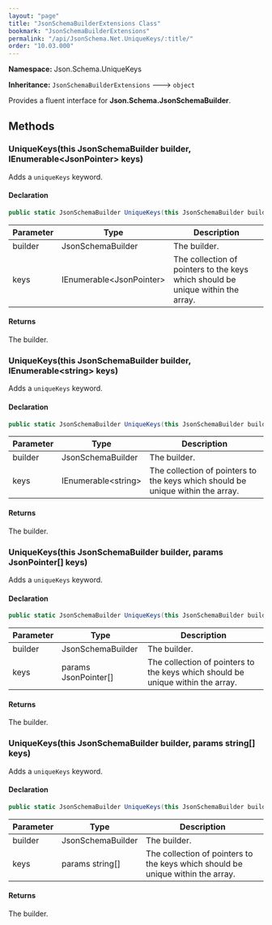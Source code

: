 ```yaml
---
layout: "page"
title: "JsonSchemaBuilderExtensions Class"
bookmark: "JsonSchemaBuilderExtensions"
permalink: "/api/JsonSchema.Net.UniqueKeys/:title/"
order: "10.03.000"
---
```

**Namespace:** Json.Schema.UniqueKeys

**Inheritance:**
`JsonSchemaBuilderExtensions`
 🡒 
`object`

Provides a fluent interface for **Json.Schema.JsonSchemaBuilder**.

## Methods

### UniqueKeys(this JsonSchemaBuilder builder, IEnumerable\<JsonPointer\> keys)

Adds a `uniqueKeys` keyword.

#### Declaration

```c#
public static JsonSchemaBuilder UniqueKeys(this JsonSchemaBuilder builder, IEnumerable<JsonPointer> keys)
```

| Parameter | Type | Description |
|---|---|---|
| builder | JsonSchemaBuilder | The builder. |
| keys | IEnumerable\<JsonPointer\> | The collection of pointers to the keys which should be unique within the array. |


#### Returns

The builder.

### UniqueKeys(this JsonSchemaBuilder builder, IEnumerable\<string\> keys)

Adds a `uniqueKeys` keyword.

#### Declaration

```c#
public static JsonSchemaBuilder UniqueKeys(this JsonSchemaBuilder builder, IEnumerable<string> keys)
```

| Parameter | Type | Description |
|---|---|---|
| builder | JsonSchemaBuilder | The builder. |
| keys | IEnumerable\<string\> | The collection of pointers to the keys which should be unique within the array. |


#### Returns

The builder.

### UniqueKeys(this JsonSchemaBuilder builder, params JsonPointer[] keys)

Adds a `uniqueKeys` keyword.

#### Declaration

```c#
public static JsonSchemaBuilder UniqueKeys(this JsonSchemaBuilder builder, params JsonPointer[] keys)
```

| Parameter | Type | Description |
|---|---|---|
| builder | JsonSchemaBuilder | The builder. |
| keys | params JsonPointer[] | The collection of pointers to the keys which should be unique within the array. |


#### Returns

The builder.

### UniqueKeys(this JsonSchemaBuilder builder, params string[] keys)

Adds a `uniqueKeys` keyword.

#### Declaration

```c#
public static JsonSchemaBuilder UniqueKeys(this JsonSchemaBuilder builder, params string[] keys)
```

| Parameter | Type | Description |
|---|---|---|
| builder | JsonSchemaBuilder | The builder. |
| keys | params string[] | The collection of pointers to the keys which should be unique within the array. |


#### Returns

The builder.

